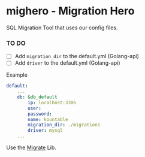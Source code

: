 # mighero - Migration Hero
SQL Migration Tool that uses our config files.

### TO DO

- [ ] Add ```migration_dir``` to the default.yml (Golang-api)
- [ ] Add ```driver``` to the default.yml (Golang-api)

Example 

```yaml
default:
    ...
    db: &db_default
        ip: localhost:3306
        user: 
        password: 
        name: kountable
        migration_dir: ./migrations
        driver: mysql
    ...
```

Use the [Migrate](github.com/mattes/migrate) Lib.
